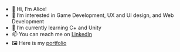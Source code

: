 - 👋 Hi, I’m Alice!
- 👀 I’m interested in Game Development, UX and UI design, and Web Development
- 🌱 I’m currently learning C+ and Unity
- 📫 You can reach me on [LinkedIn](https://www.linkedin.com/in/alice-henriksson-2991911b7/)
- 🖼️ Here is my [portfolio](https://www.figma.com/file/pDDS7Zm0b20XBr9250MMFe/Portfolio?node-id=1%3A6028)

<!---
alicehenriksson/alicehenriksson is a ✨ special ✨ repository because its `README.md` (this file) appears on your GitHub profile.
You can click the Preview link to take a look at your changes.
--->

